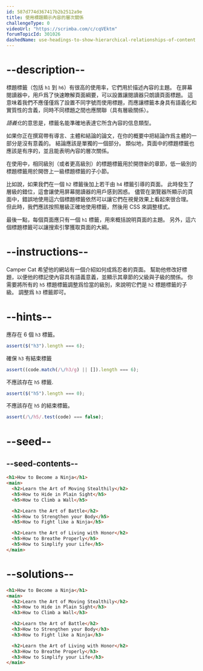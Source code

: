 ```yaml
---
id: 587d774d367417b2b2512a9e
title: 使用標題顯示內容的層次關係
challengeType: 0
videoUrl: "https://scrimba.com/c/cqVEktm"
forumTopicId: 301026
dashedName: use-headings-to-show-hierarchical-relationships-of-content
---
```


# --description--

標題標籤（包括 `h1` 到 `h6`）有很高的使用率，它們用於描述內容的主題。 在屏幕閱讀器中，用戶爲了快速瞭解頁面綱要，可以設置讓閱讀器只朗讀頁面標題。 這意味着我們不應僅僅爲了設置不同字號而使用標題，而應讓標籤本身具有語義化和實質性的含義，同時不同標題之間也應關聯（具有層級關係）。

*語義化*的意思是，標籤名能準確地表達它所含內容的信息類型。

如果你正在撰寫帶有導言、主體和結論的論文，在你的概要中把結論作爲主體的一部分是沒有意義的。 結論應該是單獨的一個部分。 類似地，頁面中的標題標籤也應該是有序的，並且能表明內容的層次關係。

在使用中，相同級別（或者更高級別）的標題標籤用於開啓新的章節，低一級別的標題標籤用於開啓上一級標題標籤的子小節。

比如說，如果我們在一個 `h2` 標籤後加上若干由 `h4` 標籤引導的頁面。 此時發生了層級的錯位，這會讓使用屏幕閱讀器的用戶感到困惑。 儘管在瀏覽器所顯示的頁面中，錯誤地使用這六個標題標籤依然可以讓它們在視覺效果上看起來很合理。 但此時，我們應該按照層級正確地使用標籤，然後用 CSS 來調整樣式。

最後一點，每個頁面應只有一個 `h1` 標籤，用來概括說明頁面的主題。 另外，這六個標題標籤可以讓搜索引擎獲取頁面的大綱。

# --instructions--

Camper Cat 希望他的網站有一個介紹如何成爲忍者的頁面。 幫助他修改好標題，以便他的標記使內容具有語義意義，並顯示其章節的父級與子級的關係。 你需要將所有的 `h5` 標題標籤調整爲恰當的級別，來說明它們是 `h2` 標題標籤的子級。 調整爲 `h3` 標籤即可。

# --hints--

應存在 6 個 `h3` 標籤。

```js
assert($("h3").length === 6);
```

確保 `h3` 有結束標籤

```js
assert((code.match(/\/h3/g) || []).length === 6);
```

不應該存在 `h5` 標籤.

```js
assert($("h5").length === 0);
```

不應該存在 `h5` 的結束標籤。

```js
assert(/\/h5/.test(code) === false);
```

# --seed--

## --seed-contents--

```html
<h1>How to Become a Ninja</h1>
<main>
  <h2>Learn the Art of Moving Stealthily</h2>
  <h5>How to Hide in Plain Sight</h5>
  <h5>How to Climb a Wall</h5>

  <h2>Learn the Art of Battle</h2>
  <h5>How to Strengthen your Body</h5>
  <h5>How to Fight like a Ninja</h5>

  <h2>Learn the Art of Living with Honor</h2>
  <h5>How to Breathe Properly</h5>
  <h5>How to Simplify your Life</h5>
</main>
```

# --solutions--

```html
<h1>How to Become a Ninja</h1>
<main>
  <h2>Learn the Art of Moving Stealthily</h2>
  <h3>How to Hide in Plain Sight</h3>
  <h3>How to Climb a Wall</h3>

  <h2>Learn the Art of Battle</h2>
  <h3>How to Strengthen your Body</h3>
  <h3>How to Fight like a Ninja</h3>

  <h2>Learn the Art of Living with Honor</h2>
  <h3>How to Breathe Properly</h3>
  <h3>How to Simplify your Life</h3>
</main>
```
